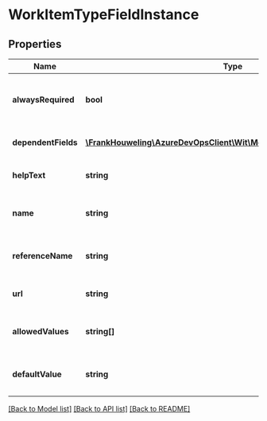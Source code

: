 # WorkItemTypeFieldInstance

## Properties
Name | Type | Description | Notes
------------ | ------------- | ------------- | -------------
**alwaysRequired** | **bool** | Indicates whether field value is always required. | [optional] 
**dependentFields** | [**\FrankHouweling\AzureDevOpsClient\Wit\Model\WorkItemFieldReference[]**](WorkItemFieldReference.md) | The list of dependent fields. | [optional] 
**helpText** | **string** | Gets the help text for the field. | [optional] 
**name** | **string** | The friendly name of the field. | [optional] 
**referenceName** | **string** | The reference name of the field. | [optional] 
**url** | **string** | The REST URL of the resource. | [optional] 
**allowedValues** | **string[]** | The list of field allowed values. | [optional] 
**defaultValue** | **string** | Represents the default value of the field. | [optional] 

[[Back to Model list]](../README.md#documentation-for-models) [[Back to API list]](../README.md#documentation-for-api-endpoints) [[Back to README]](../README.md)


